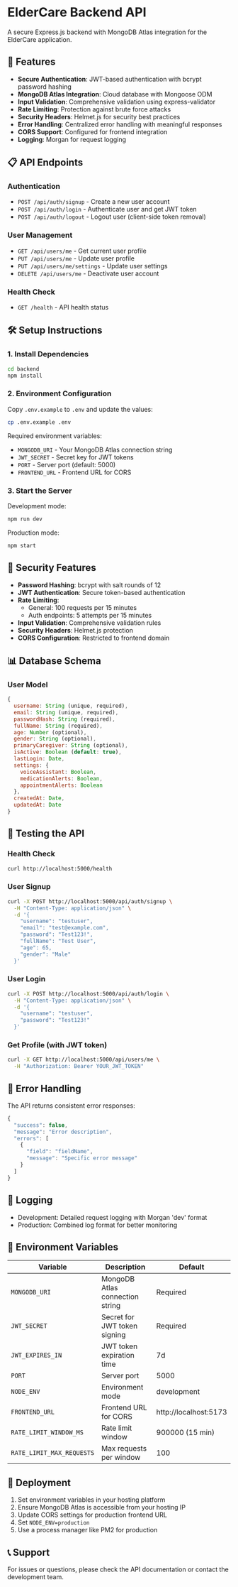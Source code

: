 # ElderCare Backend API

A secure Express.js backend with MongoDB Atlas integration for the ElderCare application.

## 🚀 Features

- **Secure Authentication**: JWT-based authentication with bcrypt password hashing
- **MongoDB Atlas Integration**: Cloud database with Mongoose ODM
- **Input Validation**: Comprehensive validation using express-validator
- **Rate Limiting**: Protection against brute force attacks
- **Security Headers**: Helmet.js for security best practices
- **Error Handling**: Centralized error handling with meaningful responses
- **CORS Support**: Configured for frontend integration
- **Logging**: Morgan for request logging

## 📋 API Endpoints

### Authentication
- `POST /api/auth/signup` - Create a new user account
- `POST /api/auth/login` - Authenticate user and get JWT token
- `POST /api/auth/logout` - Logout user (client-side token removal)

### User Management
- `GET /api/users/me` - Get current user profile
- `PUT /api/users/me` - Update user profile
- `PUT /api/users/me/settings` - Update user settings
- `DELETE /api/users/me` - Deactivate user account

### Health Check
- `GET /health` - API health status

## 🛠️ Setup Instructions

### 1. Install Dependencies
```bash
cd backend
npm install
```

### 2. Environment Configuration
Copy `.env.example` to `.env` and update the values:
```bash
cp .env.example .env
```

Required environment variables:
- `MONGODB_URI` - Your MongoDB Atlas connection string
- `JWT_SECRET` - Secret key for JWT tokens
- `PORT` - Server port (default: 5000)
- `FRONTEND_URL` - Frontend URL for CORS

### 3. Start the Server

Development mode:
```bash
npm run dev
```

Production mode:
```bash
npm start
```

## 🔐 Security Features

- **Password Hashing**: bcrypt with salt rounds of 12
- **JWT Authentication**: Secure token-based authentication
- **Rate Limiting**: 
  - General: 100 requests per 15 minutes
  - Auth endpoints: 5 attempts per 15 minutes
- **Input Validation**: Comprehensive validation rules
- **Security Headers**: Helmet.js protection
- **CORS Configuration**: Restricted to frontend domain

## 📊 Database Schema

### User Model
```javascript
{
  username: String (unique, required),
  email: String (unique, required),
  passwordHash: String (required),
  fullName: String (required),
  age: Number (optional),
  gender: String (optional),
  primaryCaregiver: String (optional),
  isActive: Boolean (default: true),
  lastLogin: Date,
  settings: {
    voiceAssistant: Boolean,
    medicationAlerts: Boolean,
    appointmentAlerts: Boolean
  },
  createdAt: Date,
  updatedAt: Date
}
```

## 🧪 Testing the API

### Health Check
```bash
curl http://localhost:5000/health
```

### User Signup
```bash
curl -X POST http://localhost:5000/api/auth/signup \
  -H "Content-Type: application/json" \
  -d '{
    "username": "testuser",
    "email": "test@example.com",
    "password": "Test123!",
    "fullName": "Test User",
    "age": 65,
    "gender": "Male"
  }'
```

### User Login
```bash
curl -X POST http://localhost:5000/api/auth/login \
  -H "Content-Type: application/json" \
  -d '{
    "username": "testuser",
    "password": "Test123!"
  }'
```

### Get Profile (with JWT token)
```bash
curl -X GET http://localhost:5000/api/users/me \
  -H "Authorization: Bearer YOUR_JWT_TOKEN"
```

## 🚨 Error Handling

The API returns consistent error responses:

```javascript
{
  "success": false,
  "message": "Error description",
  "errors": [
    {
      "field": "fieldName",
      "message": "Specific error message"
    }
  ]
}
```

## 📝 Logging

- Development: Detailed request logging with Morgan 'dev' format
- Production: Combined log format for better monitoring

## 🔧 Environment Variables

| Variable | Description | Default |
|----------|-------------|---------|
| `MONGODB_URI` | MongoDB Atlas connection string | Required |
| `JWT_SECRET` | Secret for JWT token signing | Required |
| `JWT_EXPIRES_IN` | JWT token expiration time | 7d |
| `PORT` | Server port | 5000 |
| `NODE_ENV` | Environment mode | development |
| `FRONTEND_URL` | Frontend URL for CORS | http://localhost:5173 |
| `RATE_LIMIT_WINDOW_MS` | Rate limit window | 900000 (15 min) |
| `RATE_LIMIT_MAX_REQUESTS` | Max requests per window | 100 |

## 🚀 Deployment

1. Set environment variables in your hosting platform
2. Ensure MongoDB Atlas is accessible from your hosting IP
3. Update CORS settings for production frontend URL
4. Set `NODE_ENV=production`
5. Use a process manager like PM2 for production

## 📞 Support

For issues or questions, please check the API documentation or contact the development team.